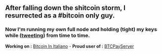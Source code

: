 ## After falling down the shitcoin storm, I resurrected as a #bitcoin only guy.
### Now I'm running my own full node and holding (tight) my keys while ([tweeting](https://twitter.com/@italiansatoshi)) from time to time.
__Working on :__ [Bitcoin In Italiano](https://bitcoin-translate.it) - __Proud user of :__ [BTCPayServer](https://github.com/btcpayserver/btcpayserver)

<!--

Past work:

[Bitcoin Health](https://btc.onosendai.eu)

[Bitcoin Pre-History](https://btc.onosendai.eu/prehistory/)

[You Are Being Watched](https://onosendai.eu) 
**citizen010/citizen010** is a ✨ _special_ ✨ repository because its `README.md` (this file) appears on your GitHub profile.

Here are some ideas to get you started:

- 🔭 I’m currently working on ...
- 🌱 I’m currently learning ...
- 👯 I’m looking to collaborate on ...
- 🤔 I’m looking for help with ...
- 💬 Ask me about ...
- 📫 How to reach me: ...
- 😄 Pronouns: ...
- ⚡ Fun fact: ...
-->
